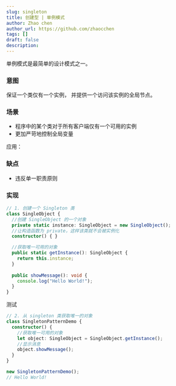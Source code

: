 ```yaml
---
slug: singleton
title: 创建型 | 单例模式
author: Zhao chen
author_url: https://github.com/zhaocchen
tags: []
draft: false
description: 
---
```


单例模式是最简单的设计模式之一。

### 意图

保证一个类仅有一个实例， 并提供一个访问该实例的全局节点。

### 场景

- 程序中的某个类对于所有客户端仅有一个可用的实例
- 更加严苛地控制全局变量

应用：

### 缺点

- 违反单一职责原则

### 实现

```typescript
// 1. 创建一个 Singleton 类
class SingleObject {
  //创建 SingleObject 的一个对象
  private static instance: SingleObject = new SingleObject();
  //让构造函数为 private，这样该类就不会被实例化
  constructor() { }

  //获取唯一可用的对象
  public static getInstance(): SingleObject {
    return this.instance;
  }
  
  public showMessage(): void {
    console.log("Hello World!");
  }
}
```

测试

```ts
// 2. 从 singleton 类获取唯一的对象
class SingletonPatternDemo {
  constructor() {
    //获取唯一可用的对象
    let object: SingleObject = SingleObject.getInstance();
    //显示消息
    object.showMessage();
  }
}

new SingletonPatternDemo();
// Hello World!
```
